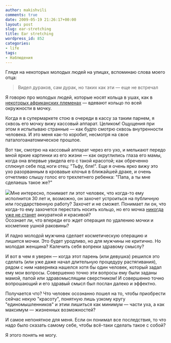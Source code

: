 ```yaml
---
author: makishvili
comments: true
date: 2009-05-19 21:26:17+00:00
layout: post
slug: ear-stretching
title: Ear stretching
wordpress_id: 852
categories:
- life
tags:
- Наблюдения
---
```


Глядя на некоторых молодых людей на улицах, вспоминаю слова моего отца:


> Видел дураков, сам дурак, но таких как эти — еще не встречал


Я говорю про молодых людей, которые носят кольца в ушах, как в [некоторых африканских племенах](http://piercing.org/pexy/fun_stuff/museum/museum.html) — вдевают кольцо по всей окружности в мочку.

Когда я в супермаркете стою в очереди в кассу за таким парнем, я сквозь его мочку вижу кассовый аппарат. Целиком! Ощущения при этом я испытываю странные — как будто смотрю сквозь внутренности человека. И это меня как-то коробит, несмотря на свое паталогоанатомическое прошлое.

Вот так, смотрю на кассовый аппарат через его ухо, и мелькают передо мной яркие картинки из его жизни — как округлились глаза его мамы, когда она впервые увидела его с такой красотой; как обреченно сплюнул себе под ноги отец: "Тьфу, бля!". Еще я очень ярко вижу это ухо разорванным в кровавые клочья в ближайшей драке, и очень отчетливо слышу голос его трехлетнего ребенка: "Папа, а ты мне сделаешь такое же?"



![](/pro/2009/05/ya-drugoy/ear.jpg)Мне интересно, понимает ли этот человек, что когда-то ему исполнится 30 лет и, возможно, он захочет устроиться на публичную или государственную работу? Захочет и не сможет.
Понимает ли он, что когда-то ему захочется перестать носить кольцо, но его мочка [никогда уже не станет](/pro/2009/05/ya-drugoy/ear-horror.jpg) аккуратной и красивой?  
Осознает ли, что впереди его ждет операция по удалению мочки и косметике ушной раковины?



И ладно молодой мужчина сделает косметическую операцию  и лишится мочки. Это будет уродливо, но для мужчины не критично. Но молодая женщина? Калечить себя вопреки здравому смыслу?

И вот в чем я уверен — когда этот парень (или девушка) решился это сделать (или уже даже начал длительную процедуру растягивания), рядом с ним наверняка нашелся хотя бы один человек, который задал ему мои вопросы. Совершенно точно эти вопросы ему были заданы мамой, папой или здравомыслящим сверстником! И совершенно точно вопрошающий и его здравый смысл был  послан далеко и эффектно.

Получается что? Что человек осознанно пошел на то, чтобы приобрести сейчас некую "красоту", понятную лишь узкому кругу "единомышленников" и этим лишиться как минимум — части уха, а как максимум — жизненных возможностей?

И самое непонятное для меня. Если он понимал все последствия, то что надо было сказать самому себе, чтобы всё-таки сделать такое с собой?

Я этого понять не могу.
